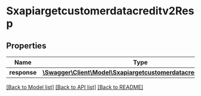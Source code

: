 # Sxapiargetcustomerdatacreditv2Resp

## Properties
Name | Type | Description | Notes
------------ | ------------- | ------------- | -------------
**response** | [**\Swagger\Client\Model\Sxapiargetcustomerdatacreditv2Response**](Sxapiargetcustomerdatacreditv2Response.md) |  | [optional] 

[[Back to Model list]](../README.md#documentation-for-models) [[Back to API list]](../README.md#documentation-for-api-endpoints) [[Back to README]](../README.md)


